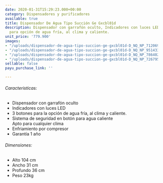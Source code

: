 ```yaml
---
date: 2020-01-31T15:29:23.000+00:00
category: Dispensadores y purificadores
available: true
title: Dispensador De Agua Tipo Succión Ge Gxcbl01d
description: Dispensador con garrafón oculto, Indicadores con luces LED, 3 botones
  para opción de agua fría, al clima y caliente.
unit_price: '779.900'
images:
- "/uploads/dispensador-de-agua-tipo-succion-ge-gxcbl01d-D_NQ_NP_712069-MCO31009687607_062019-F.jpg"
- "/uploads/dispensador-de-agua-tipo-succion-ge-gxcbl01d-D_NQ_NP_951433-MCO31009670000_062019-F.jpg"
- "/uploads/dispensador-de-agua-tipo-succion-ge-gxcbl01d-D_NQ_NP_786402-MCO31009675878_062019-F.jpg"
- "/uploads/dispensador-de-agua-tipo-succion-ge-gxcbl01d-D_NQ_NP_726795-MCO31009675880_062019-F.jpg"
sellable: false
payu_purchase_link: ''

---
```

###### Caracteristicas:

* Dispensador con garrafón oculto
* Indicadores con luces LED
* 3 botones para la opción de agua fría, al clima y caliente.
* Sistema de seguridad en botón para agua caliente   
  Apto para cualquier clima
* Enfriamiento por compresor
* Garantía 1 año

###### Dimensiones:

* Alto 104 cm
* Ancho 31 cm
* Profundo 36 cm
* Peso 23kg